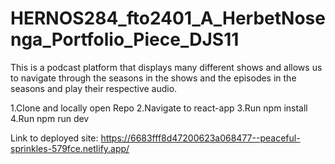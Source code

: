 # HERNOS284_fto2401_A_HerbetNosenga_Portfolio_Piece_DJS11

This is a podcast platform that displays many different shows and allows us to navigate through the seasons in the shows and the episodes in the seasons and play their respective audio.

1.Clone and locally open Repo
2.Navigate to react-app
3.Run npm install
4.Run npm run dev


Link to deployed site: https://6683fff8d47200623a068477--peaceful-sprinkles-579fce.netlify.app/



